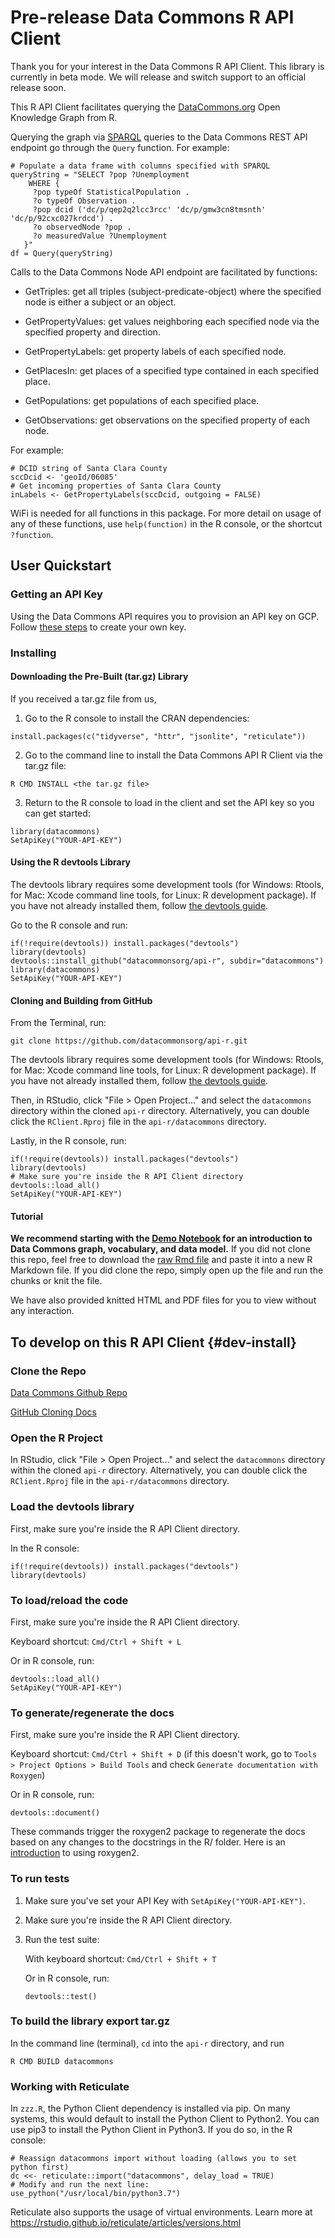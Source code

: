 # Pre-release Data Commons R API Client

Thank you for your interest in the Data Commons R API Client. This library is currently in beta mode. We will release and switch support to an official release soon.

This R API Client facilitates querying the [DataCommons.org](https://datacommons.org)
Open Knowledge Graph from R.

Querying the graph via [SPARQL](https://en.wikipedia.org/wiki/SPARQL)
queries to the Data Commons REST API endpoint go through the `Query` function. For example:

```
# Populate a data frame with columns specified with SPARQL
queryString = "SELECT ?pop ?Unemployment
    WHERE {
     ?pop typeOf StatisticalPopulation .
     ?o typeOf Observation .
     ?pop dcid ('dc/p/qep2q2lcc3rcc' 'dc/p/gmw3cn8tmsnth' 'dc/p/92cxc027krdcd') .
     ?o observedNode ?pop .
     ?o measuredValue ?Unemployment
   }"
df = Query(queryString)
```

Calls to the Data Commons Node API endpoint are facilitated by functions:

- GetTriples: get all triples (subject-predicate-object) where the specified node is
  either a subject or an object.
  
- GetPropertyValues: get values neighboring each specified node via the specified
  property and direction.
  
- GetPropertyLabels: get property labels of each specified node.

- GetPlacesIn: get places of a specified type contained in each specified place.

- GetPopulations: get populations of each specified place.

- GetObservations: get observations on the specified property of each node.

For example:
```
# DCID string of Santa Clara County
sccDcid <- 'geoId/06085'
# Get incoming properties of Santa Clara County
inLabels <- GetPropertyLabels(sccDcid, outgoing = FALSE)
```

WiFi is needed for all functions in this package. For more detail on usage of any of these functions, use `help(function)` in the R console, or the shortcut `?function`.


## User Quickstart

### Getting an API Key

Using the Data Commons API requires you to provision an API key on GCP. Follow 
[these steps](https://datacommons.readthedocs.io/en/latest/started.html#creating-an-api-key)
to create your own key.

### Installing

#### Downloading the Pre-Built (tar.gz) Library

If you received a tar.gz file from us,

1. Go to the R console to install the CRAN dependencies:
```
install.packages(c("tidyverse", "httr", "jsonlite", "reticulate"))
```

2. Go to the command line to install the Data Commons API R Client via the tar.gz file:

```
R CMD INSTALL <the tar.gz file>
```

3. Return to the R console to load in the client and set the API key so you can get started:
```
library(datacommons)
SetApiKey("YOUR-API-KEY")
```

#### Using the R devtools Library

The devtools library requires some development tools (for Windows: Rtools, for Mac: Xcode command line tools, for Linux: R development package). If you have not already installed them, follow [the devtools guide](https://www.rstudio.com/products/rpackages/devtools/).

Go to the R console and run:

```
if(!require(devtools)) install.packages("devtools")
library(devtools)
devtools::install_github("datacommonsorg/api-r", subdir="datacommons")
library(datacommons)
SetApiKey("YOUR-API-KEY")
```

#### Cloning and Building from GitHub

From the Terminal, run:

```
git clone https://github.com/datacommonsorg/api-r.git
```

The devtools library requires some development tools (for Windows: Rtools, for Mac: Xcode command line tools, for Linux: R development package). If you have not already installed them, follow [the devtools guide](https://www.rstudio.com/products/rpackages/devtools/).

Then, in RStudio, click "File > Open Project..." and select the `datacommons` directory within the cloned `api-r` directory. Alternatively, you can double click the `RClient.Rproj` file in the `api-r/datacommons` directory.

Lastly, in the R console, run:

```
if(!require(devtools)) install.packages("devtools")
library(devtools)
# Make sure you're inside the R API Client directory
devtools::load_all()
SetApiKey("YOUR-API-KEY")
```

#### Tutorial
**We recommend starting with the [Demo Notebook](notebooks/demo-notebook.Rmd) for an
introduction to Data Commons graph, vocabulary, and data model.**
If you did not clone this repo, feel free to download the
[raw Rmd file](https://raw.githubusercontent.com/datacommonsorg/api-r/master/notebooks/demo-notebook.Rmd) and paste it into a new R Markdown file. If you did clone the repo, simply open up the file and run the chunks or knit the file.

We have also provided knitted HTML and PDF files for you to view without any interaction.

## To develop on this R API Client {#dev-install}

### Clone the Repo

[Data Commons Github Repo](https://github.com/datacommonsorg/api-r)

[GitHub Cloning Docs](https://help.github.com/en/articles/cloning-a-repository)

### Open the R Project

In RStudio, click "File > Open Project..." and select the `datacommons` directory within the cloned `api-r`           directory.
Alternatively, you can double click the `RClient.Rproj` file in the `api-r/datacommons` directory.

### Load the devtools library

First, make sure you're inside the R API Client directory.

In the R console:

```
if(!require(devtools)) install.packages("devtools")
library(devtools)
```

### To load/reload the code

First, make sure you're inside the R API Client directory.

Keyboard shortcut: `Cmd/Ctrl + Shift + L`

Or in R console, run:
```
devtools::load_all()
SetApiKey("YOUR-API-KEY")
```

### To generate/regenerate the docs

First, make sure you're inside the R API Client directory.

Keyboard shortcut: `Cmd/Ctrl + Shift + D` (if this doesn't work, go to
`Tools > Project Options > Build Tools`
and check `Generate documentation with Roxygen`)

Or in R console, run:
```
devtools::document()
```

These commands trigger the roxygen2 package to regenerate the docs based on
any changes to the docstrings in the R/ folder. Here is an
[introduction](https://cran.r-project.org/web/packages/roxygen2/vignettes/roxygen2.html)
to using roxygen2.

### To run tests
1. Make sure you've set your API Key with `SetApiKey("YOUR-API-KEY")`.

1. Make sure you're inside the R API Client directory.

1. Run the test suite:

    With keyboard shortcut: `Cmd/Ctrl + Shift + T`

    Or in R console, run:
    ```
    devtools::test()
    ```

### To build the library export tar.gz

In the command line (terminal), `cd` into the `api-r` directory, and run

```
R CMD BUILD datacommons
```

### Working with Reticulate

In `zzz.R`, the Python Client dependency is installed via pip. On many systems,
this would default to install the Python Client to Python2. You can use pip3 to
install the Python Client in Python3. If you do so, in the R console:
```
# Reassign datacommons import without loading (allows you to set python first)
dc <<- reticulate::import("datacommons", delay_load = TRUE)
# Modify and run the next line:
use_python("/usr/local/bin/python3.7")
```
Reticulate also supports the usage of virtual environments. Learn more at https://rstudio.github.io/reticulate/articles/versions.html
